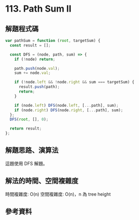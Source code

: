 # 113. Path Sum II

## 解題程式碼

```javascript
var pathSum = function (root, targetSum) {
  const result = [];

  const DFS = (node, path, sum) => {
    if (!node) return;

    path.push(node.val);
    sum += node.val;

    if (!node.left && !node.right && sum === targetSum) {
      result.push(path);
      return;
    }

    if (node.left) DFS(node.left, [...path], sum);
    if (node.right) DFS(node.right, [...path], sum);
  };
  DFS(root, [], 0);

  return result;
};
```

## 解題思路、演算法

這題使用 DFS 解題。

## 解法的時間、空間複雜度

時間複雜度: O(n)
空間複雜度: O(n)，n 為 tree height

## 參考資料

